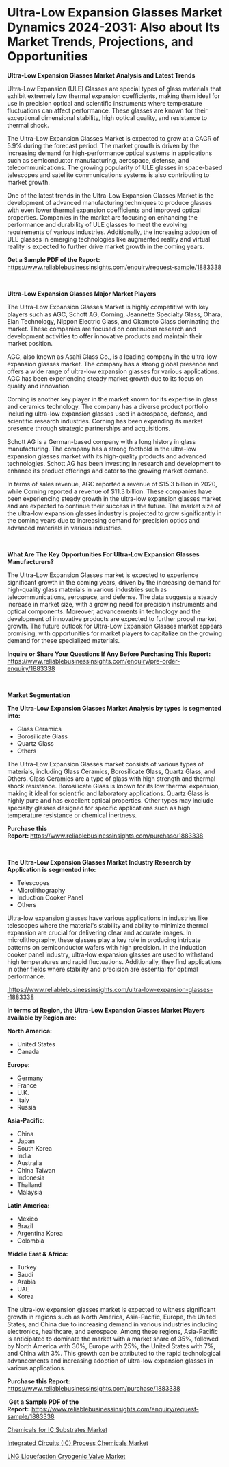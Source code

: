 <p><h1>Ultra-Low Expansion Glasses Market Dynamics 2024-2031: Also about Its Market Trends, Projections, and Opportunities</h1></p><p><strong>Ultra-Low Expansion Glasses Market Analysis and Latest Trends</strong></p>
<p><p>Ultra-Low Expansion (ULE) Glasses are special types of glass materials that exhibit extremely low thermal expansion coefficients, making them ideal for use in precision optical and scientific instruments where temperature fluctuations can affect performance. These glasses are known for their exceptional dimensional stability, high optical quality, and resistance to thermal shock.</p><p>The Ultra-Low Expansion Glasses Market is expected to grow at a CAGR of 5.9% during the forecast period. The market growth is driven by the increasing demand for high-performance optical systems in applications such as semiconductor manufacturing, aerospace, defense, and telecommunications. The growing popularity of ULE glasses in space-based telescopes and satellite communications systems is also contributing to market growth.</p><p>One of the latest trends in the Ultra-Low Expansion Glasses Market is the development of advanced manufacturing techniques to produce glasses with even lower thermal expansion coefficients and improved optical properties. Companies in the market are focusing on enhancing the performance and durability of ULE glasses to meet the evolving requirements of various industries. Additionally, the increasing adoption of ULE glasses in emerging technologies like augmented reality and virtual reality is expected to further drive market growth in the coming years.</p></p>
<p><strong>Get a Sample PDF of the Report:&nbsp;</strong> <a href="https://www.reliablebusinessinsights.com/enquiry/request-sample/1883338">https://www.reliablebusinessinsights.com/enquiry/request-sample/1883338</a></p>
<p>&nbsp;</p>
<p><strong>Ultra-Low Expansion Glasses Major Market Players</strong></p>
<p><p>The Ultra-Low Expansion Glasses Market is highly competitive with key players such as AGC, Schott AG, Corning, Jeannette Specialty Glass, Ohara, Elan Technology, Nippon Electric Glass, and Okamoto Glass dominating the market. These companies are focused on continuous research and development activities to offer innovative products and maintain their market position.</p><p>AGC, also known as Asahi Glass Co., is a leading company in the ultra-low expansion glasses market. The company has a strong global presence and offers a wide range of ultra-low expansion glasses for various applications. AGC has been experiencing steady market growth due to its focus on quality and innovation.</p><p>Corning is another key player in the market known for its expertise in glass and ceramics technology. The company has a diverse product portfolio including ultra-low expansion glasses used in aerospace, defense, and scientific research industries. Corning has been expanding its market presence through strategic partnerships and acquisitions.</p><p>Schott AG is a German-based company with a long history in glass manufacturing. The company has a strong foothold in the ultra-low expansion glasses market with its high-quality products and advanced technologies. Schott AG has been investing in research and development to enhance its product offerings and cater to the growing market demand.</p><p>In terms of sales revenue, AGC reported a revenue of $15.3 billion in 2020, while Corning reported a revenue of $11.3 billion. These companies have been experiencing steady growth in the ultra-low expansion glasses market and are expected to continue their success in the future. The market size of the ultra-low expansion glasses industry is projected to grow significantly in the coming years due to increasing demand for precision optics and advanced materials in various industries.</p></p>
<p>&nbsp;</p>
<p><strong>What Are The Key Opportunities For Ultra-Low Expansion Glasses Manufacturers?</strong></p>
<p><p>The Ultra-Low Expansion Glasses market is expected to experience significant growth in the coming years, driven by the increasing demand for high-quality glass materials in various industries such as telecommunications, aerospace, and defense. The data suggests a steady increase in market size, with a growing need for precision instruments and optical components. Moreover, advancements in technology and the development of innovative products are expected to further propel market growth. The future outlook for Ultra-Low Expansion Glasses market appears promising, with opportunities for market players to capitalize on the growing demand for these specialized materials.</p></p>
<p><strong>Inquire or Share Your Questions If Any Before Purchasing This Report:</strong> <a href="https://www.reliablebusinessinsights.com/enquiry/pre-order-enquiry/1883338">https://www.reliablebusinessinsights.com/enquiry/pre-order-enquiry/1883338</a></p>
<p>&nbsp;</p>
<p><strong>Market Segmentation</strong></p>
<p><strong>The Ultra-Low Expansion Glasses Market Analysis by types is segmented into:</strong></p>
<p><ul><li>Glass Ceramics</li><li>Borosilicate Glass</li><li>Quartz Glass</li><li>Others</li></ul></p>
<p><p>The Ultra-Low Expansion Glasses market consists of various types of materials, including Glass Ceramics, Borosilicate Glass, Quartz Glass, and Others. Glass Ceramics are a type of glass with high strength and thermal shock resistance. Borosilicate Glass is known for its low thermal expansion, making it ideal for scientific and laboratory applications. Quartz Glass is highly pure and has excellent optical properties. Other types may include specialty glasses designed for specific applications such as high temperature resistance or chemical inertness.</p></p>
<p><strong>Purchase this Report:&nbsp;</strong><a href="https://www.reliablebusinessinsights.com/purchase/1883338">https://www.reliablebusinessinsights.com/purchase/1883338</a></p>
<p>&nbsp;</p>
<p><strong>The Ultra-Low Expansion Glasses Market Industry Research by Application is segmented into:</strong></p>
<p><ul><li>Telescopes</li><li>Microlithography</li><li>Induction Cooker Panel</li><li>Others</li></ul></p>
<p><p>Ultra-low expansion glasses have various applications in industries like telescopes where the material's stability and ability to minimize thermal expansion are crucial for delivering clear and accurate images. In microlithography, these glasses play a key role in producing intricate patterns on semiconductor wafers with high precision. In the induction cooker panel industry, ultra-low expansion glasses are used to withstand high temperatures and rapid fluctuations. Additionally, they find applications in other fields where stability and precision are essential for optimal performance.</p></p>
<p><a href="https://www.reliablebusinessinsights.com/ultra-low-expansion-glasses-r1883338">&nbsp;https://www.reliablebusinessinsights.com/ultra-low-expansion-glasses-r1883338</a></p>
<p><strong>In terms of Region, the Ultra-Low Expansion Glasses Market Players available by Region are:</strong></p>
<p>
    <p> <strong> North America: </strong>
        <ul>
            <li>United States</li>
            <li>Canada</li>
        </ul>
        </p> 
    <p> <strong> Europe: </strong>
        <ul>
            <li>Germany</li>
            <li>France</li>
            <li>U.K.</li>
            <li>Italy</li>
            <li>Russia</li>
        </ul>
        </p> 
    <p> <strong> Asia-Pacific: </strong>
        <ul>
            <li>China</li>
            <li>Japan</li>
            <li>South Korea</li>
            <li>India</li>
            <li>Australia</li>
            <li>China Taiwan</li>
            <li>Indonesia</li>
            <li>Thailand</li>
            <li>Malaysia</li>
        </ul>
        </p> 
    <p> <strong> Latin America: </strong>
        <ul>
            <li>Mexico</li>
            <li>Brazil</li>
            <li>Argentina Korea</li>
            <li>Colombia</li>
        </ul>
        </p> 
    <p> <strong> Middle East & Africa: </strong>
        <ul>
            <li>Turkey</li>
            <li>Saudi</li>
            <li>Arabia</li>
            <li>UAE</li>
            <li>Korea</li>
        </ul>
    </p>
    </p>
<p><p>The ultra-low expansion glasses market is expected to witness significant growth in regions such as North America, Asia-Pacific, Europe, the United States, and China due to increasing demand in various industries including electronics, healthcare, and aerospace. Among these regions, Asia-Pacific is anticipated to dominate the market with a market share of 35%, followed by North America with 30%, Europe with 25%, the United States with 7%, and China with 3%. This growth can be attributed to the rapid technological advancements and increasing adoption of ultra-low expansion glasses in various applications.</p></p>
<p><strong>Purchase this Report: </strong><a href="https://www.reliablebusinessinsights.com/purchase/1883338">https://www.reliablebusinessinsights.com/purchase/1883338</a></p>
<p>&nbsp;<strong>Get a Sample PDF of the Report:&nbsp;&nbsp;</strong><a href="https://www.reliablebusinessinsights.com/enquiry/request-sample/1883338">https://www.reliablebusinessinsights.com/enquiry/request-sample/1883338</a></p>
<p><strong></strong></p>
<p><p><a href="https://github.com/wwwkeltoum/Market-Research-Report-List-3/blob/main/chemicals-for-ic-substrates-market.md">Chemicals for IC Substrates Market</a></p><p><a href="https://github.com/gamblestampleyjenny50m5sl6/Market-Research-Report-List-3/blob/main/integrated-circuits-ic-process-chemicals-market.md">Integrated Circuits (IC) Process Chemicals Market</a></p><p><a href="https://view.publitas.com/reportprime-1/global-lng-liquefaction-cryogenic-valve-market-size-share-analysis-by-product-type-by-application-by-region-forecasts-2024-2031/">LNG Liquefaction Cryogenic Valve Market</a></p></p>
